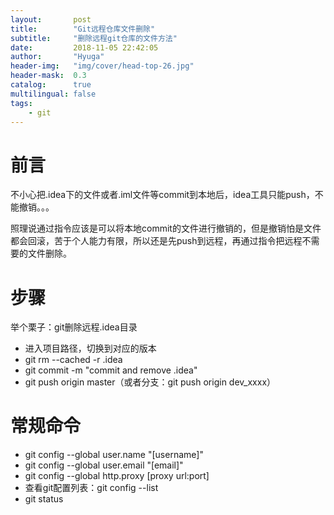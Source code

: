 ```yaml
---
layout:       post
title:        "Git远程仓库文件删除"
subtitle:     "删除远程git仓库的文件方法"
date:         2018-11-05 22:42:05
author:       "Hyuga"
header-img:   "img/cover/head-top-26.jpg"
header-mask:  0.3
catalog:      true
multilingual: false
tags:
    - git
---
```


# 前言
不小心把.idea下的文件或者.iml文件等commit到本地后，idea工具只能push，不能撤销。。。

照理说通过指令应该是可以将本地commit的文件进行撤销的，但是撤销怕是文件都会回滚，苦于个人能力有限，所以还是先push到远程，再通过指令把远程不需要的文件删除。

# 步骤
举个栗子：git删除远程.idea目录

- 进入项目路径，切换到对应的版本
- git rm --cached -r .idea
- git commit -m "commit and remove .idea"
- git push origin master（或者分支：git push origin dev_xxxx）


# 常规命令
- git config --global user.name "[username]"
- git config --global user.email "[email]"
- git config --global http.proxy [proxy url:port]
- 查看git配置列表：git config --list
- git status